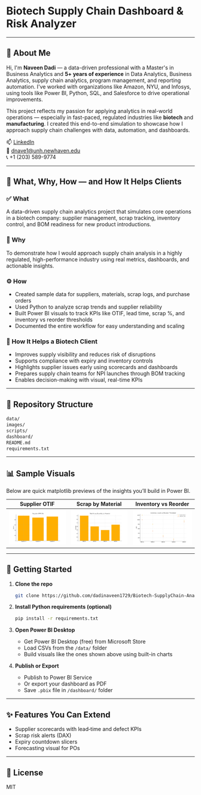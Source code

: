 # Biotech Supply Chain Dashboard & Risk Analyzer

---

## 👤 About Me

Hi, I'm **Naveen Dadi** — a data-driven professional with a Master's in Business Analytics and **5+ years of experience** in Data Analytics, Business Analytics, supply chain analytics, program management, and reporting automation. I've worked with organizations like Amazon, NYU, and Infosys, using tools like Power BI, Python, SQL, and Salesforce to drive operational improvements.

This project reflects my passion for applying analytics in real-world operations — especially in fast-paced, regulated industries like **biotech** and **manufacturing**. I created this end-to-end simulation to showcase how I approach supply chain challenges with data, automation, and dashboards.

📫 [LinkedIn](https://www.linkedin.com/in/naveendadi/)  
📧 dnave1@unh.newhaven.edu  
📞 +1 (203) 589-9774

---

## 🧠 What, Why, How — and How It Helps Clients

### ✅ What  
A data-driven supply chain analytics project that simulates core operations in a biotech company: supplier management, scrap tracking, inventory control, and BOM readiness for new product introductions.

### 🎯 Why  
To demonstrate how I would approach supply chain analysis in a highly regulated, high-performance industry using real metrics, dashboards, and actionable insights.

### ⚙️ How  
- Created sample data for suppliers, materials, scrap logs, and purchase orders  
- Used Python to analyze scrap trends and supplier reliability  
- Built Power BI visuals to track KPIs like OTIF, lead time, scrap %, and inventory vs reorder thresholds  
- Documented the entire workflow for easy understanding and scaling

### 🧪 How It Helps a Biotech Client  
- Improves supply visibility and reduces risk of disruptions  
- Supports compliance with expiry and inventory controls  
- Highlights supplier issues early using scorecards and dashboards  
- Prepares supply chain teams for NPI launches through BOM tracking  
- Enables decision-making with visual, real-time KPIs

---

## 📂 Repository Structure

```
data/                
images/               
scripts/               
dashboard/           
README.md  
requirements.txt
```

---

## 📊 Sample Visuals

Below are quick matplotlib previews of the insights you’ll build in Power BI.

| Supplier OTIF | Scrap by Material | Inventory vs Reorder |
|---------------|------------------|----------------------|
| ![Supplier OTIF](data/supplier_otif.png) | ![Scrap](data/scrap_by_material.png) | ![Inventory](data/inventory_vs_reorder.png) |

---

## 🚀 Getting Started

1. **Clone the repo**  
   ```bash
   git clone https://github.com/dadinaveen1729/Biotech-SupplyChain-Analyzer.git
   ```

2. **Install Python requirements (optional)**  
   ```bash
   pip install -r requirements.txt
   ```

3. **Open Power BI Desktop**  
   - Get Power BI Desktop (free) from Microsoft Store  
   - Load CSVs from the `/data/` folder  
   - Build visuals like the ones shown above using built-in charts

4. **Publish or Export**  
   - Publish to Power BI Service  
   - Or export your dashboard as PDF  
   - Save `.pbix` file in `/dashboard/` folder

---

## ✨ Features You Can Extend

- Supplier scorecards with lead‑time and defect KPIs  
- Scrap risk alerts (DAX)  
- Expiry countdown slicers  
- Forecasting visual for POs  

---

## 📜 License

MIT
